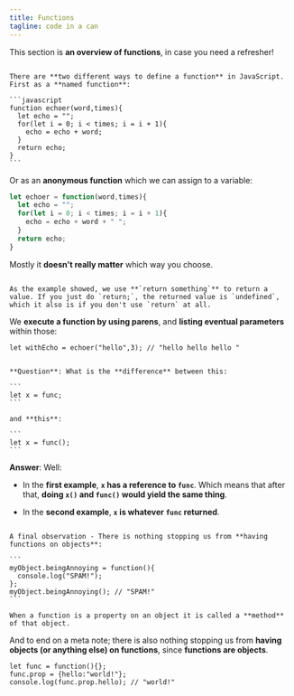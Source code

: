 ```yaml
---
title: Functions
tagline: code in a can
---
```


This section is **an overview of functions**, in case you need a refresher!

~~~

There are **two different ways to define a function** in JavaScript. First as a **named function**:

```javascript
function echoer(word,times){
  let echo = "";
  for(let i = 0; i < times; i = i + 1){
    echo = echo + word;
  }
  return echo;
}
```

~~~

Or as an **anonymous function** which we can assign to a variable:

```javascript
let echoer = function(word,times){
  let echo = "";
  for(let i = 0; i < times; i = i + 1){
    echo = echo + word + " ";
  }
  return echo;
}
```

Mostly it **doesn't really matter** which way you choose.

~~~

As the example showed, we use **`return something`** to return a value. If you just do `return;`, the returned value is `undefined`, which it also is if you don't use `return` at all.

~~~

We **execute a function by using parens**, and **listing eventual parameters** within those:

```
let withEcho = echoer("hello",3); // "hello hello hello "
```

~~~

**Question**: What is the **difference** between this:

```
let x = func;
```

and **this**:

```
let x = func();
```

~~~

**Answer**: Well:

* In the **first example**, **`x` has a reference to `func`**. Which means that after that, **doing `x()` and `func()` would yield the same thing**.

* In the **second example**, **`x` is whatever `func` returned**.

~~~

A final observation - There is nothing stopping us from **having functions on objects**:

```
myObject.beingAnnoying = function(){
  console.log("SPAM!");
};
myObject.beingAnnoying(); // "SPAM!"
```

When a function is a property on an object it is called a **method** of that object.

~~~

And to end on a meta note; there is also nothing stopping us from **having objects (or anything else) on functions**, since **functions are objects**.

```
let func = function(){};
func.prop = {hello:"world!"};
console.log(func.prop.hello); // "world!"
```


